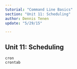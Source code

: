 ```yaml
---
tutorial: "Command Line Basics"
section: "Unit 11: Scheduling"
author: Dennis Tenen
update: "5/29/15"

---
```


## Unit 11: Scheduling

```
cron
crontab
```
